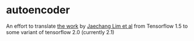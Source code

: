 # autoencoder
An effort to translate [the work](https://github.com/jaechanglim/CVAE) by [Jaechang Lim et al](https://jcheminf.biomedcentral.com/articles/10.1186/s13321-018-0286-7) from Tensorflow 1.5 to some variant of tensorflow 2.0 (currently 2.1)
